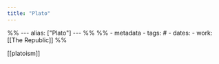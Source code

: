 ```yaml
---
title: "Plato"
---
```

%% ---
alias: ["Plato"]
--- %%
%% - metadata
	- tags: # 
	- dates: 
	- work: [[The Republic]]
 %%

[[platoism]]